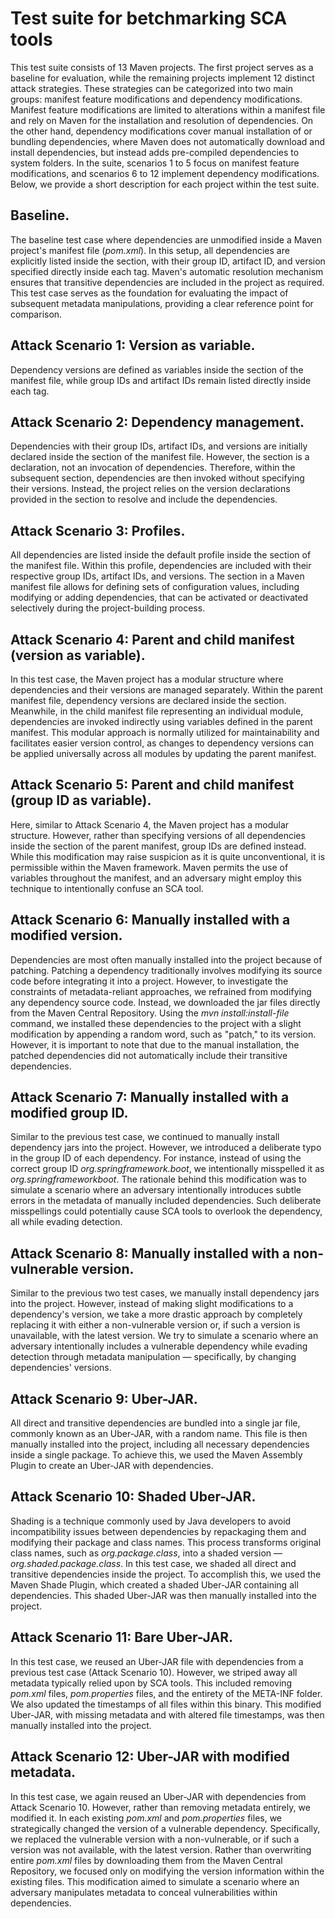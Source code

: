 # Test suite for betchmarking SCA tools
This test suite consists of 13 Maven projects. The first project serves as a baseline for evaluation, while the remaining projects implement 12 distinct attack strategies. These strategies can be categorized into two main groups: manifest feature modifications and dependency modifications. Manifest feature modifications are limited to alterations within a manifest file and rely on Maven for the installation and resolution of dependencies. On the other hand, dependency modifications cover manual installation of or bundling dependencies, where Maven does not automatically download and install dependencies, but instead adds pre-compiled dependencies to system folders. In the suite, scenarios 1 to 5 focus on manifest feature modifications, and scenarios 6 to 12 implement dependency modifications. Below, we provide a short description for each project within the test suite.
## Baseline.
The baseline test case where dependencies are unmodified inside a Maven project's manifest file (_pom.xml_). In this setup, all dependencies are explicitly listed inside the _<dependencies/>_ section, with their group ID, artifact ID, and version specified directly inside each _<dependency/>_ tag. Maven's automatic resolution mechanism ensures that transitive dependencies are included in the project as required. This test case serves as the foundation for evaluating the impact of subsequent metadata manipulations, providing a clear reference point for comparison.
## Attack Scenario 1: Version as variable.
Dependency versions are defined as variables inside the _<properties/>_ section of the manifest file, while group IDs and artifact IDs remain listed directly inside each _<dependency/>_ tag. 
## Attack Scenario 2: Dependency management.
Dependencies with their group IDs, artifact IDs, and versions are initially declared inside the _<dependencyManagement/>_ section of the manifest file. However, the _<dependencyManagement/>_ section is a declaration, not an invocation of dependencies. Therefore, within the subsequent _<dependencies/>_ section, dependencies are then invoked without specifying their versions. Instead, the project relies on the version declarations provided in the _<dependencyManagement/>_ section to resolve and include the dependencies. 
## Attack Scenario 3: Profiles.
All dependencies are listed inside the default profile inside the _<profiles/>_ section of the manifest file. Within this profile, dependencies are included with their respective group IDs, artifact IDs, and versions. The _<profiles/>_ section in a Maven manifest file allows for defining sets of configuration values, including modifying or adding dependencies, that can be activated or deactivated selectively during the project-building process. 
## Attack Scenario 4: Parent and child manifest (version as variable).
In this test case, the Maven project has a modular structure where dependencies and their versions are managed separately. Within the parent manifest file, dependency versions are declared inside the _<properties/>_ section. Meanwhile, in the child manifest file representing an individual module, dependencies are invoked indirectly using variables defined in the parent manifest. This modular approach is normally utilized for maintainability and facilitates easier version control, as changes to dependency versions can be applied universally across all modules by updating the parent manifest. 
## Attack Scenario 5: Parent and child manifest (group ID as variable).
Here, similar to Attack Scenario 4, the Maven project has a modular structure. However, rather than specifying versions of all dependencies inside the _<properties/>_ section of the parent manifest, group IDs are defined instead. While this modification may raise suspicion as it is quite unconventional, it is permissible within the Maven framework. Maven permits the use of variables throughout the manifest, and an adversary might employ this technique to intentionally confuse an SCA tool. 
## Attack Scenario 6: Manually installed with a modified version.
Dependencies are most often manually installed into the project because of patching. Patching a dependency traditionally involves modifying its source code before integrating it into a project. However, to investigate the constraints of metadata-reliant approaches, we refrained from modifying any dependency source code. Instead, we downloaded the jar files directly from the Maven Central Repository. Using the _mvn install:install-file_ command, we installed these dependencies to the project with a slight modification by appending a random word, such as "patch," to its version. However, it is important to note that due to the manual installation, the patched dependencies did not automatically include their transitive dependencies. 
## Attack Scenario 7: Manually installed with a modified group ID.
Similar to the previous test case, we continued to manually install dependency jars into the project. However, we introduced a deliberate typo in the group ID of each dependency. For instance, instead of using the correct group ID _org.springframework.boot_, we intentionally misspelled it as _org.springframeworkboot_. The rationale behind this modification was to simulate a scenario where an adversary intentionally introduces subtle errors in the metadata of manually included dependencies. Such deliberate misspellings could potentially cause SCA tools to overlook the dependency, all while evading detection. 
## Attack Scenario 8: Manually installed with a non-vulnerable version.
Similar to the previous two test cases, we manually install dependency jars into the project. However, instead of making slight modifications to a dependency's version, we take a more drastic approach by completely replacing it with either a non-vulnerable version or, if such a version is unavailable, with the latest version. We try to simulate a scenario where an adversary intentionally includes a vulnerable dependency while evading detection through metadata manipulation — specifically, by changing dependencies' versions. 
## Attack Scenario 9: Uber-JAR.
All direct and transitive dependencies are bundled into a single jar file, commonly known as an Uber-JAR, with a random name. This file is then manually installed into the project, including all necessary dependencies inside a single package. To achieve this, we used the Maven Assembly Plugin to create an Uber-JAR with dependencies. 
## Attack Scenario 10: Shaded Uber-JAR.
Shading is a technique commonly used by Java developers to avoid incompatibility issues between dependencies by repackaging them and modifying their package and class names. This process transforms original class names, such as _org.package.class_, into a shaded version — _org.shaded.package.class_. In this test case, we shaded all direct and transitive dependencies inside the project. To accomplish this, we used the Maven Shade Plugin, which created a shaded Uber-JAR containing all dependencies. This shaded Uber-JAR was then manually installed into the project. 
## Attack Scenario 11: Bare Uber-JAR.
In this test case, we reused an Uber-JAR file with dependencies from a previous test case (Attack Scenario 10). However, we striped away all metadata typically relied upon by SCA tools. This included removing _pom.xml_ files, _pom.properties_ files, and the entirety of the META-INF folder. We also updated the timestamps of all files within this binary. This modified Uber-JAR, with missing metadata and with altered file timestamps, was then manually installed into the project.
## Attack Scenario 12: Uber-JAR with modified metadata.
In this test case, we again reused an Uber-JAR with dependencies from Attack Scenario 10. However, rather than removing metadata entirely, we modified it. In each existing _pom.xml_ and _pom.properties_ files, we strategically changed the version of a vulnerable dependency. Specifically, we replaced the vulnerable version with a non-vulnerable, or if such a version was not available, with the latest version. Rather than overwriting entire _pom.xml_ files by downloading them from the Maven Central Repository, we focused only on modifying the version information within the existing files. This modification aimed to simulate a scenario where an adversary manipulates metadata to conceal vulnerabilities within dependencies.
